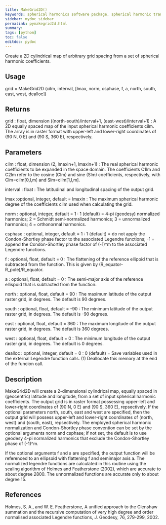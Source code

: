 ```yaml
---
title: MakeGrid2D()
keywords: spherical harmonics software package, spherical harmonic transform, legendre functions, multitaper spectral analysis, Python, gravity, magnetic field
sidebar: mydoc_sidebar
permalink: pymakegrid2d.html
summary:
tags: [python]
toc: false
editdoc: pydoc
---
```


Create a 2D cylindrical map of arbitrary grid spacing from a set of spherical harmonic coefficients.

## Usage

grid = MakeGrid2D (cilm, interval, [lmax, norm, csphase, f, a, north, south, east, west, dealloc])

## Returns

grid : float, dimension ((north-south)/interval+1, (east-west)/interval+1)
:   A 2D equally spaced map of the input spherical harmonic coefficients cilm. The  array is in raster format with upper-left and lower-right coordinates of (90 N, 0 E) and (90 S, 360 E), respectively.

## Parameters

cilm : float, dimension (2, lmaxin+1, lmaxin+1)
:   The real spherical harmonic coefficients to be expanded in the space domain. The coefficients C1lm and C2lm refer to the cosine (Clm) and sine (Slm) coefficients, respectively, with Clm=cilm[0,l,m] and Slm=cilm[1,l,m].

interval : float
:   The latitudinal and longitudinal spacing of the output grid.

lmax :optional, integer, default = lmaxin
:   The maximum spherical harmonic degree of the coefficients cilm used when calculating the grid.

norm : optional, integer, default = 1
:   1 (default) = 4-pi (geodesy) normalized harmonics; 2 = Schmidt semi-normalized harmonics; 3 = unnormalized harmonics; 4 = orthonormal harmonics.

csphase : optional, integer, default = 1
:   1 (default) = do not apply the Condon-Shortley phase factor to the associated Legendre functions; -1 = append the Condon-Shortley phase factor of (-1)^m to the associated Legendre functions.

f : optional, float, default = 0
:   The flattening of the reference ellipoid that is subtracted from the function. This is given by (R_equator-R_pole)/R_equator.

a : optional, float, default = 0
:   The semi-major axis of the reference ellispoid that is subtracted from the function.

north : optional, float, default = 90
:   The maximum latitude of the output raster grid, in degrees. The default is 90 degrees.

south : optional, float, default = -90
:   The minimum latitude of the output raster grid, in degrees. The default is -90 degrees.

east : optional, float, default = 360
:   The maximum longitude of the output raster grid, in degrees. The default is 360 degrees.

west : optional, float, default = 0
:   The minimum longitude of the output raster grid, in degrees. The default is 0 degrees.

dealloc : optional, integer, default = 0
:   0 (default) = Save variables used in the external Legendre function calls. (1) Deallocate this memory at the end of the funcion call.

## Description

MakeGrid2D will create a 2-dimensional cylindrical map, equally spaced in (geocentric) latitude and longitude, from a set of input spherical harmonic coefficients. The output grid is in raster format possessing upper-left and lower-right coordinates of (90 N, 0 E) and (90 S, 360 E), repsectively. If the optional parameters north, south, east and west are specified, then the output grid will possess upper-left and lower-right coordinates of (north, west) and (south, east), repsectively. The employed spherical harmonic normalization and Condon-Shortley phase convention can be set by the optional arguments norm and csphase; if not set, the default is to use geodesy 4-pi normalized harmonics that exclude the Condon-Shortley phase of (-1)^m.

If the optional arguments f and a are specified, the output function will be referenced to an ellipsoid with flattening f and semimajor axis a. The normalized legendre functions are calculated in this routine using the scaling algorithm of Holmes and Featherstone (2002), which are accurate to about degree 2800. The unnormalized functions are accurate only to about degree 15.

## References

Holmes, S. A., and W. E. Featherstone, A unified approach to the Clenshaw summation and the recursive computation of very high degree and order normalised associated Legendre functions, J. Geodesy, 76, 279-299, 2002.
